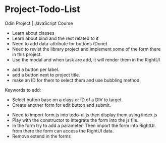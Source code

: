 # Project-Todo-List

Odin Project | JavaScript Course

- Learn about classes
- Learn about bind and the rest related to it
- Need to add data-attribute for buttons (Done)
- Need to revist the library project and implement some of the form there in this project.
- Use the modal and when task are add, it will render them in the RightUI

<!-- for edit button -->
- add a button per label.
- add a button next to project title.
- make an ID for them to select them and use bubbling method.

Keywords to add:
- Select button base on a class or ID of a DIV to target.
- Create another form for edit button and submit.


<!-- for Organizing -->
- Need to import form.js into todo-ui.js then display them using index.js
- Play with the constructor to integrate the form into the js file.
- In the form try to add a parameter. Then import the form into RightUI. from there the form can access the RightUI data.
- Remove extend in the forms